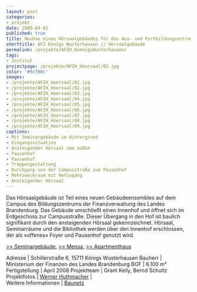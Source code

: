 ```yaml
---
layout: post
categories:
- projekt
date: 2008-04-02
published: true
title: Neubau eines Hörsaalgebäudes für das Aus- und Fortbildungzentrum des Landes Brandenburg
shorttitle: AFZ Königs Wusterhausen // Hörsaalgebäude
permalink: /projekte/AFZH_KoenigsWusterhausen/
tags: 
- Institut
projectpage: /projekte/AFZH_Hoersaal/02.jpg 
color: '#5c768c'
images:
- /projekte/AFZH_Hoersaal/01.jpg
- /projekte/AFZH_Hoersaal/02.jpg
- /projekte/AFZH_Hoersaal/03.jpg
- /projekte/AFZH_Hoersaal/04.jpg
- /projekte/AFZH_Hoersaal/05.jpg
- /projekte/AFZH_Hoersaal/06.jpg
- /projekte/AFZH_Hoersaal/07.jpg
- /projekte/AFZH_Hoersaal/08.jpg
- /projekte/AFZH_Hoersaal/09.jpg
captions:
- Mit Seminargebäude im Hintergrund
- Eingangssituation
- Ansteigender Hörsaal von außen
- Pausenhof
- Pausenhof
- Treppengestaltung
- Durchgang von der Campusstraße zum Pausenhof
- Mehrzweckraum mit Hofzugang
- Ansteigender Hörsaal
---
```

Das Hörsaalgebäude ist Teil eines neuen Gebäudeensembles auf dem Campus des Bildungszentrums der Finanzverwaltung des Landes Brandenburg. Das Gebäude umschließt einen Innenhof und öffnet sich im Erdgeschoss zur Campusstraße. Dieser Übergang in den Hof ist baulich signifikant durch den ansteigenden Hörsaal gekennzeichnet. Hörsaal, Seminarräume und die Bibliothek werden über den Innenhof erschlossen, der als »offenes« Foyer und Pausenhof genutzt wird. 

[\>> Seminargebäude](../projekte/AFZS_KoenigsWusterhausen/), [\>> Mensa](../projekte/AFZM_KoenigsWusterhausen/), [\>> Apartmenthaus](../projekte/AFZA_KoenigsWusterhausen/)

Adresse				|	Schillerstraße 6, 15711 Königs Wusterhausen 
Bauherr				|	Ministerium der Finanzen des Landes Brandenburg 
BGF					|	6.100 m² 
Fertigstellung		|	April 2008 
Projektteam			|	Grant Kelly, Bernd Schultz 
Projektfotos		|	[Werner Huthmacher](http://www.werner-huthmacher.de/) 
                    |    
Weitere Informationen    |   [Baunetz](http://www.baunetz.de/meldungen/Meldungen-Eroeffnung_eines_Fort-_und_Ausbildungszentrums_bei_Berlin_201659.html)
